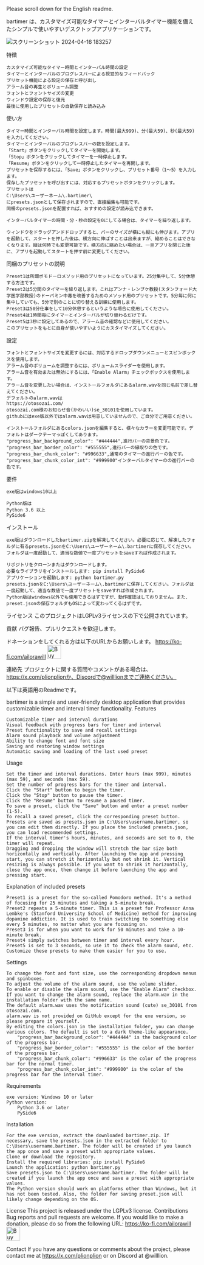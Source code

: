 Please scroll down for the English readme.

bartimer は、カスタマイズ可能なタイマーとインターバルタイマー機能を備えたシンプルで使いやすいデスクトップアプリケーションです。

![スクリーンショット 2024-04-16 183257](https://github.com/willailora/bartimer/assets/166263028/ce7ba0ac-9e7e-4fe0-a9fc-6dfd0bed5e84)

特徴

    カスタマイズ可能なタイマー時間とインターバル時間の設定
    タイマーとインターバルのプログレスバーによる視覚的なフィードバック
    プリセット機能による設定の保存と呼び出し
    アラーム音の再生とボリューム調整
    フォントとフォントサイズの変更
    ウィンドウ設定の保存と復元
    最後に使用したプリセットの自動保存と読み込み

使い方

    タイマー時間とインターバル時間を設定します。時間(最大999)、分(最大59)、秒(最大59)を入力してください。
    タイマーとインターバルのプログレスバーの数を設定します。
    「Start」ボタンをクリックしてタイマーを開始します。
    「Stop」ボタンをクリックしてタイマーを一時停止します。
    「Resume」ボタンをクリックして一時停止したタイマーを再開します。
    プリセットを保存するには、「Save」ボタンをクリックし、プリセット番号（1〜5）を入力します。
    保存したプリセットを呼び出すには、対応するプリセットボタンをクリックします。
    プリセットは
    C:\Users\ユーザーネーム\.bartimer\
    にpresets.jsonとして保存されますので、直接編集も可能です。
    同梱のpresets.jsonを配置すれば、おすすめの設定が読み込できます。
    
    インターバルタイマーの時間・分・秒の設定を0にしてる場合は、タイマーを繰り返します。
    
    ウィンドウをドラッグアンドドロップすると、バーのサイズが横にも縦にも伸びます。アプリを起動して、スタートを押した後は、横方向に伸ばすことは出来ますが、縮めることはできなくなります。縦は何時でも変更可能です。横方向に縮めたい場合は、一旦アプリを閉じた後に、アプリを起動してスタートを押す前に変更してください。

同梱のプリセットの説明

    Preset1は所謂ポモドーロメソッド用のプリセットになっています。25分集中して、5分休憩する方法です。
    Preset2は5分間のタイマーを繰り返します。これはアンナ・レンブケ教授(スタンフォード大学医学部教授)のドーパミン中毒を改善するためのメソッド用のプリセットです。5分毎に何に集中していても、5分で別のことに切り替える訓練に使用します。
    Preset3は50分仕事をして10分休憩するというような場合に使用してください。
    Preset4は1時間毎にタイマーとインターバルが切り替わるだけです。
    Preset5は3秒に設定してあるので、アラーム音の確認などに使用してください。
    このプリセットをもとに自身が使いやすいようにカスタイマイズしてください。

設定

    フォントとフォントサイズを変更するには、対応するドロップダウンメニューとスピンボックスを使用します。
    アラーム音のボリュームを調整するには、ボリュームスライダーを使用します。
    アラーム音を有効または無効にするには、「Enable Alarm」チェックボックスを使用します。
    アラーム音を変更したい場合は、インストールフォルダにあるalarm.wavを同じ名前で差し替えてください。
    デフォルトのalarm.wavは
    https://otosozai.com/
    otosozai.com様のお知らせ音(かわいい)se_30101を使用しています。
    githubにはexe版以外ではalarm.wavは用意していませんので、ご自分でご用意ください。
    
    インストールフォルダにあるcolors.jsonを編集すると、様々なカラーを変更可能です。デフォルトはダークテーマっぽくしてあります。
    "progress_bar_background_color": "#444444",進行バーの背景色です。
    "progress_bar_border_color": "#555555",進行バーの縁取りの色です。
    "progress_bar_chunk_color": "#996633",通常のタイマーの進行バーの色です。
    "progress_bar_chunk_color_int": "#999900"インターバルタイマーのの進行バーの色です。

要件

    exe版はwindows10以上
    
    Python版は
    Python 3.6 以上
    PySide6

インストール

    exe版はダウンロードしたbartimer.zipを解凍してください。必要に応じて、解凍したフォルダに有るpresets.jsonをC:\Users\ユーザーネーム\.bartimerに保存してください。フォルダは一度起動して、適当な数値で一度プリセットをsaveすれば作成されます。

    リポジトリをクローンまたはダウンロードします。
    必要なライブラリをインストールします: pip install PySide6
    アプリケーションを起動します: python bartimer.py
    presets.jsonをC:\Users\ユーザーネーム\.bartimerに保存してください。フォルダは一度起動して、適当な数値で一度プリセットをsaveすれば作成されます。
    Python版はwindows以外でも使用できるはずですが、動作確認はしておりません。また、preset.jsonの保存フォルダもOSによって変わってくるはずです。

ライセンス
このプロジェクトはLGPLv3ライセンスの下で公開されています。

貢献
バグ報告、プルリクエストを歓迎します。

ドネーションをしてくれる方は以下のURLからお願いします。
https://ko-fi.com/ailorawill
<a href='https://ko-fi.com/M4M1WZ04Y' target='_blank'><img height='36' style='border:0px;height:36px;' src='https://storage.ko-fi.com/cdn/kofi2.png?v=3' border='0' alt='Buy Me a Coffee at ko-fi.com' /></a>

連絡先
プロジェクトに関する質問やコメントがある場合は、https://x.com/plionplionか、Discordで@willlionまでご連絡ください。

以下は英語用のReadmeです。

bartimer is a simple and user-friendly desktop application that provides customizable timer and interval timer functionality. Features

    Customizable timer and interval durations
    Visual feedback with progress bars for timer and interval
    Preset functionality to save and recall settings
    Alarm sound playback and volume adjustment
    Ability to change font and font size
    Saving and restoring window settings
    Automatic saving and loading of the last used preset

Usage

    Set the timer and interval durations. Enter hours (max 999), minutes (max 59), and seconds (max 59).
    Set the number of progress bars for the timer and interval.
    Click the "Start" button to begin the timer.
    Click the "Stop" button to pause the timer.
    Click the "Resume" button to resume a paused timer.
    To save a preset, click the "Save" button and enter a preset number (1-5).
    To recall a saved preset, click the corresponding preset button.
    Presets are saved as presets.json in C:\Users\username.bartimer, so you can edit them directly. If you place the included presets.json, you can load recommended settings.
    If the interval timer's hours, minutes, and seconds are set to 0, the timer will repeat.
    Dragging and dropping the window will stretch the bar size both horizontally and vertically. After launching the app and pressing start, you can stretch it horizontally but not shrink it. Vertical resizing is always possible. If you want to shrink it horizontally, close the app once, then change it before launching the app and pressing start.

Explanation of included presets

    Preset1 is a preset for the so-called Pomodoro method. It's a method of focusing for 25 minutes and taking a 5-minute break.
    Preset2 repeats a 5-minute timer. This is a preset for Professor Anna Lembke's (Stanford University School of Medicine) method for improving dopamine addiction. It is used to train switching to something else every 5 minutes, no matter what you are focusing on.
    Preset3 is for when you want to work for 50 minutes and take a 10-minute break.
    Preset4 simply switches between timer and interval every hour.
    Preset5 is set to 3 seconds, so use it to check the alarm sound, etc.
    Customize these presets to make them easier for you to use.

Settings

    To change the font and font size, use the corresponding dropdown menus and spinboxes.
    To adjust the volume of the alarm sound, use the volume slider.
    To enable or disable the alarm sound, use the "Enable Alarm" checkbox.
    If you want to change the alarm sound, replace the alarm.wav in the installation folder with the same name.
    The default alarm.wav uses the notification sound (cute) se_30101 from otosozai.com.
    alarm.wav is not provided on GitHub except for the exe version, so please prepare it yourself.
    By editing the colors.json in the installation folder, you can change various colors. The default is set to a dark theme-like appearance.
        "progress_bar_background_color": "#444444" is the background color of the progress bar.
        "progress_bar_border_color": "#555555" is the color of the border of the progress bar.
        "progress_bar_chunk_color": "#996633" is the color of the progress bar for the normal timer.
        "progress_bar_chunk_color_int": "#999900" is the color of the progress bar for the interval timer.

Requirements

    exe version: Windows 10 or later
    Python version:
        Python 3.6 or later
        PySide6

Installation

    For the exe version, extract the downloaded bartimer.zip. If necessary, save the presets.json in the extracted folder to C:\Users\username.bartimer. The folder will be created if you launch the app once and save a preset with appropriate values.
    Clone or download the repository.
    Install the required libraries: pip install PySide6
    Launch the application: python bartimer.py
    Save presets.json to C:\Users\username.bartimer. The folder will be created if you launch the app once and save a preset with appropriate values.
    The Python version should work on platforms other than Windows, but it has not been tested. Also, the folder for saving preset.json will likely change depending on the OS.

License
This project is released under the LGPLv3 license. 
Contributions
Bug reports and pull requests are welcome. If you would like to make a donation, please do so from the following URL:
https://ko-fi.com/ailorawill
<a href='https://ko-fi.com/M4M1WZ04Y' target='_blank'><img height='36' style='border:0px;height:36px;' src='https://storage.ko-fi.com/cdn/kofi2.png?v=3' border='0' alt='Buy Me a Coffee at ko-fi.com' /></a>

Contact
If you have any questions or comments about the project, please contact me at https://x.com/plionplion or on Discord at @willlion.
